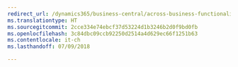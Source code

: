 ```yaml
---
redirect_url: /dynamics365/business-central/across-business-functionality
ms.translationtype: HT
ms.sourcegitcommit: 2cce334e74ebcf37d53224d1b3246b2d0f9bd0fb
ms.openlocfilehash: 3c84dbc09ccb92250d2514a4d629ec66f1251b63
ms.contentlocale: it-ch
ms.lasthandoff: 07/09/2018

---
```


